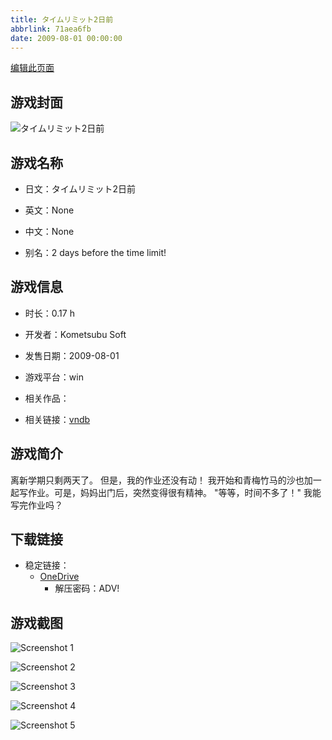 ```yaml
---
title: タイムリミット2日前
abbrlink: 71aea6fb
date: 2009-08-01 00:00:00
---
```

[编辑此页面](https://github.com/ACG-3/ADV3-source/blob/main/source/_posts/games/%E3%82%BF%E3%82%A4%E3%83%A0%E3%83%AA%E3%83%9F%E3%83%83%E3%83%882%E6%97%A5%E5%89%8D.md)

## 游戏封面

![タイムリミット2日前](https://pan.timero.xyz/onedrive/img_lib_001/%E3%82%BF%E3%82%A4%E3%83%A0%E3%83%AA%E3%83%9F%E3%83%83%E3%83%882%E6%97%A5%E5%89%8D_cover.avif)


## 游戏名称

- 日文：タイムリミット2日前
- 英文：None
- 中文：None

- 别名：2 days before the time limit!


## 游戏信息

- 时长：0.17 h
- 开发者：Kometsubu Soft
- 发售日期：2009-08-01
- 游戏平台：win
- 相关作品：

- 相关链接：[vndb](https://vndb.org/v23229)


## 游戏简介

离新学期只剩两天了。
但是，我的作业还没有动！
我开始和青梅竹马的沙也加一起写作业。可是，妈妈出门后，突然变得很有精神。
"等等，时间不多了！"
我能写完作业吗？




## 下载链接

- 稳定链接：
    - [OneDrive](https://pan.timero.xyz/onedrive/adv_lib_001/%E3%82%BF%E3%82%A4%E3%83%A0%E3%83%AA%E3%83%9F%E3%83%83%E3%83%882%E6%97%A5%E5%89%8D)
        - 解压密码：ADV!



## 游戏截图


![Screenshot 1](https://pan.timero.xyz/onedrive/img_lib_001/%E3%82%BF%E3%82%A4%E3%83%A0%E3%83%AA%E3%83%9F%E3%83%83%E3%83%882%E6%97%A5%E5%89%8D_Screenshot_1.avif)

![Screenshot 2](https://pan.timero.xyz/onedrive/img_lib_001/%E3%82%BF%E3%82%A4%E3%83%A0%E3%83%AA%E3%83%9F%E3%83%83%E3%83%882%E6%97%A5%E5%89%8D_Screenshot_2.avif)

![Screenshot 3](https://pan.timero.xyz/onedrive/img_lib_001/%E3%82%BF%E3%82%A4%E3%83%A0%E3%83%AA%E3%83%9F%E3%83%83%E3%83%882%E6%97%A5%E5%89%8D_Screenshot_3.avif)

![Screenshot 4](https://pan.timero.xyz/onedrive/img_lib_001/%E3%82%BF%E3%82%A4%E3%83%A0%E3%83%AA%E3%83%9F%E3%83%83%E3%83%882%E6%97%A5%E5%89%8D_Screenshot_4.avif)

![Screenshot 5](https://pan.timero.xyz/onedrive/img_lib_001/%E3%82%BF%E3%82%A4%E3%83%A0%E3%83%AA%E3%83%9F%E3%83%83%E3%83%882%E6%97%A5%E5%89%8D_Screenshot_5.avif)

